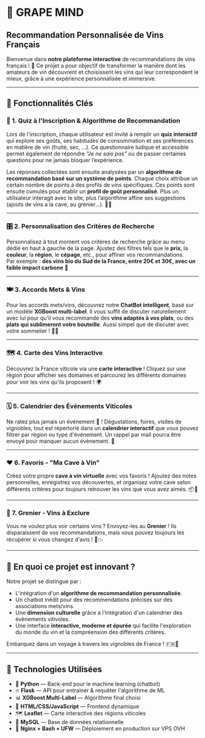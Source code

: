 # 🍷 GRAPE MIND 
## Recommandation Personnalisée de Vins Français

Bienvenue dans **notre plateforme interactive** de recommandations de vins français ! 🥂 Ce projet a pour objectif de transformer la manière dont les amateurs de vin découvrent et choisissent les vins qui leur correspondent le mieux, grâce à une expérience personnalisée et immersive.

---

## 🌟 Fonctionnalités Clés

### 🎯 1. Quiz à l'Inscription & Algorithme de Recommandation

Lors de l'inscription, chaque utilisateur est invité à remplir un **quiz interactif** qui explore ses goûts, ses habitudes de consommation et ses préférences en matière de vin (fruité, sec, ...). Ce questionnaire ludique et accessible permet également de répondre *"Je ne sais pas"* ou de passer certaines questions pour ne jamais bloquer l’expérience.

Les réponses collectées sont ensuite analysées par un **algorithme de recommandation basé sur un système de points**. Chaque choix attribue un certain nombre de points à des profils de vins spécifiques. Ces points sont ensuite cumulés pour établir un **profil de goût personnalisé**. Plus un utilisateur interagit avec le site, plus l’algorithme affine ses suggestions (ajouts de vins a la cave, au grenier...). 🍷✨

---

### 🎛️ 2. Personnalisation des Critères de Recherche

Personnalisez à tout moment vos critères de recherche grâce au menu dédié en haut à gauche de la page. Ajustez des filtres tels que le **prix**, la **couleur**, la **région**, le **cépage**, etc., pour affiner vos recommandations.  
Par exemple : **des vins bio du Sud de la France, entre 20€ et 30€, avec un faible impact carbone** 🌱

---

### 🍽️ 3. Accords Mets & Vins

Pour les accords mets/vins, découvrez notre **ChatBot intelligent**, basé sur un modèle **XGBoost multi-label**. Il vous suffit de discuter naturellement avec lui pour qu’il vous recommande des **vins adaptés à vos plats**, ou des **plats qui sublimeront votre bouteille**. Aussi simpel que de discuter avec votre sommelier ! 🤖🍷

---

### 🗺️ 4. Carte des Vins Interactive

Découvrez la France viticole via une **carte interactive** ! Cliquez sur une région pour afficher ses domaines et parcourez les différents domaines pour voir les vins qu'ils proposent ! 🌍

---

### 🗓️ 5. Calendrier des Événements Viticoles

Ne ratez plus jamais un événement 🍇 ! Dégustations, foires, visites de vignobles, tout est répertorié dans un **calendrier interactif** que vous pouvez filtrer par région ou type d'événement. Un rappel par mail pourra être envoyé pour manquer aucun évènement. 📅

---

### ❤️ 6. Favoris - "Ma Cave à Vin"

Créez votre propre **cave à vin virtuelle** avec vos favoris ! Ajoutez des notes personnelles, enregistrez vos découvertes, et organisez votre cave selon différents critères pour toujours retrouver les vins que vous avez aimés. 📦🍷

---

### 🚫 7. Grenier - Vins à Exclure

Vous ne voulez plus voir certains vins ? Envoyez-les au **Grenier** ! Ils disparaissent de vos recommandations, mais vous pouvez toujours les récupérer si vous changez d'avis ! 🎯📉

---

## 🎉 En quoi ce projet est innovant ?

Notre projet se distingue par :

- L'intégration d'un **algorithme de recommandation personnalisée**.
- Un chatbot inédit pour des recommendations précises sur des associations mets/vins.
- Une **dimension culturelle** grâce a l'intégration d'un calendrier des évènements vitivoles. 
- Une interface **interactive, moderne et épurée**  qui facilite l'exploration du monde du vin et la compréension des différents critères.

Embarquez dans un voyage à travers les vignobles de France ! 🇫🇷🍷

---

## 🧰 Technologies Utilisées

- 🐍 **Python** — Back-end pour le machine learning (chatbot)
- 🔥 **Flask** — API pour entrainer & requêter l'algorithme de ML
- 📊 **XGBoost Multi-Label** — Algorithme final choisi
- 🎨 **HTML/CSS/JavaScript** — Frontend dynamique
- 🗺️ **Leaflet** — Carte interactive des régions viticoles
- 🐘 **MySQL** — Base de données relationnelle
- 🔧 **Nginx + Bash + UFW** — Déploiement en production sur VPS OVH